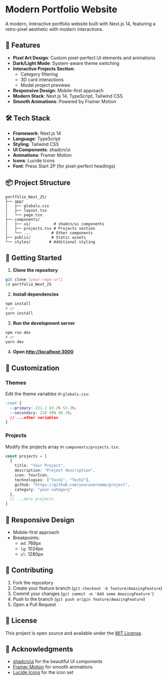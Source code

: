 # Modern Portfolio Website

A modern, interactive portfolio website built with Next.js 14, featuring a retro-pixel aesthetic with modern interactions.

## 🚀 Features

- **Pixel Art Design**: Custom pixel-perfect UI elements and animations
- **Dark/Light Mode**: System-aware theme switching
- **Interactive Projects Section**: 
  - Category filtering
  - 3D card interactions
  - Modal project previews
- **Responsive Design**: Mobile-first approach
- **Modern Stack**: Next.js 14, TypeScript, Tailwind CSS
- **Smooth Animations**: Powered by Framer Motion

## 🛠 Tech Stack

- **Framework**: Next.js 14
- **Language**: TypeScript
- **Styling**: Tailwind CSS
- **UI Components**: shadcn/ui
- **Animations**: Framer Motion
- **Icons**: Lucide Icons
- **Font**: Press Start 2P (for pixel-perfect headings)

## 📦 Project Structure

```
portfolio_Next_25/
├── app/
│   ├── globals.css
│   ├── layout.tsx
│   └── page.tsx
├── components/
│   ├── ui/          # shadcn/ui components
│   ├── projects.tsx # Projects section
│   └── ...         # Other components
├── public/         # Static assets
└── styles/        # Additional styling
```

## 🚀 Getting Started

1. **Clone the repository**
```bash
git clone [your-repo-url]
cd portfolio_Next_25
```

2. **Install dependencies**
```bash
npm install
# or
yarn install
```

3. **Run the development server**
```bash
npm run dev
# or
yarn dev
```

4. **Open [http://localhost:3000](http://localhost:3000)**

## 🎨 Customization

### Themes
Edit the theme variables in `globals.css`:
```css
:root {
  --primary: 221.2 83.2% 53.3%;
  --secondary: 210 40% 96.1%;
  // ...other variables
}
```

### Projects
Modify the projects array in `components/projects.tsx`:
```typescript
const projects = [
  {
    title: "Your Project",
    description: "Project description",
    icon: YourIcon,
    technologies: ["Tech1", "Tech2"],
    github: "https://github.com/yourusername/project",
    category: "your-category"
  },
  // ...more projects
]
```

## 📱 Responsive Design

- Mobile-first approach
- Breakpoints:
  - `md`: 768px
  - `lg`: 1024px
  - `xl`: 1280px

## 🤝 Contributing

1. Fork the repository
2. Create your feature branch (`git checkout -b feature/AmazingFeature`)
3. Commit your changes (`git commit -m 'Add some AmazingFeature'`)
4. Push to the branch (`git push origin feature/AmazingFeature`)
5. Open a Pull Request

## 📄 License

This project is open source and available under the [MIT License](LICENSE).

## 🙏 Acknowledgments

- [shadcn/ui](https://ui.shadcn.com/) for the beautiful UI components
- [Framer Motion](https://www.framer.com/motion/) for smooth animations
- [Lucide Icons](https://lucide.dev/) for the icon set
